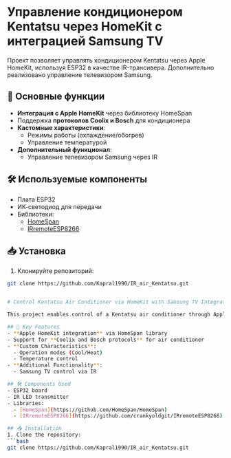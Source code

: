 # Управление кондиционером Kentatsu через HomeKit с интеграцией Samsung TV

Проект позволяет управлять кондиционером Kentatsu через Apple HomeKit, используя ESP32 в качестве IR-трансивера. Дополнительно реализовано управление телевизором Samsung.

## 🔮 Основные функции
- **Интеграция с Apple HomeKit** через библиотеку HomeSpan
- Поддержка **протоколов Coolix и Bosch** для кондиционера
- **Кастомные характеристики**:
  - Режимы работы (охлаждение/обогрев)
  - Управление температурой
- **Дополнительный функционал**:
  - Управление телевизором Samsung через IR


## 🛠️ Используемые компоненты
- Плата ESP32
- ИК-светодиод для передачи
- Библиотеки:
  - [HomeSpan](https://github.com/HomeSpan/HomeSpan)
  - [IRremoteESP8266](https://github.com/crankyoldgit/IRremoteESP8266)
  
## 📥 Установка
1. Клонируйте репозиторий:
```bash
git clone https://github.com/Kapral1990/IR_air_Kentatsu.git


# Control Kentatsu Air Conditioner via HomeKit with Samsung TV Integration

This project enables control of a Kentatsu air conditioner through Apple HomeKit using an ESP32 as an IR transceiver. Additionally implements Samsung TV control functionality.

## 🔮 Key Features
- **Apple HomeKit integration** via HomeSpan library
- Support for **Coolix and Bosch protocols** for air conditioner
- **Custom Characteristics**:
  - Operation modes (Cool/Heat)
  - Temperature control
- **Additional Functionality**:
  - Samsung TV control via IR

## 🛠️ Components Used
- ESP32 board
- IR LED transmitter
- Libraries:
  - [HomeSpan](https://github.com/HomeSpan/HomeSpan)
  - [IRremoteESP8266](https://github.com/crankyoldgit/IRremoteESP8266)

## 📥 Installation
1. Clone the repository:
```bash
git clone https://github.com/Kapral1990/IR_air_Kentatsu.git
